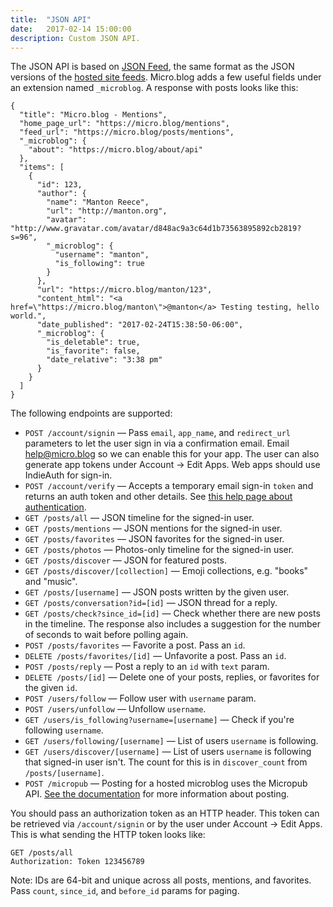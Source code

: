 ```yaml
---
title:  "JSON API"
date:   2017-02-14 15:00:00
description: Custom JSON API.
---
```


The JSON API is based on [JSON Feed](https://jsonfeed.org/), the same format as the JSON versions of the [hosted site feeds](/2017/api-feeds/). Micro.blog adds a few useful fields under an extension named `_microblog`. A response with posts looks like this:

```
{
  "title": "Micro.blog - Mentions", 
  "home_page_url": "https://micro.blog/mentions", 
  "feed_url": "https://micro.blog/posts/mentions", 
  "_microblog": {
    "about": "https://micro.blog/about/api"
  },
  "items": [
    {
      "id": 123,
      "author": {
        "name": "Manton Reece", 
        "url": "http://manton.org", 
        "avatar": "http://www.gravatar.com/avatar/d848ac9a3c64d1b73563895892cb2819?s=96",
        "_microblog": {
          "username": "manton",
          "is_following": true
        }
      }, 
      "url": "https://micro.blog/manton/123", 
      "content_html": "<a href=\"https://micro.blog/manton\">@manton</a> Testing testing, hello world.", 
      "date_published": "2017-02-24T15:38:50-06:00", 
      "_microblog": {
        "is_deletable": true, 
        "is_favorite": false, 
        "date_relative": "3:38 pm"
      }
    }
  ]
}
```

The following endpoints are supported:

* `POST /account/signin` — Pass `email`, `app_name`, and `redirect_url` parameters to let the user sign in via a confirmation email. Email help@micro.blog so we can enable this for your app. The user can also generate app tokens under Account → Edit Apps. Web apps should use IndieAuth for sign-in.
* `POST /account/verify` — Accepts a temporary email sign-in `token` and returns an auth token and other details. See [this help page about authentication](/2018/api-authentication/).
* `GET /posts/all` — JSON timeline for the signed-in user.
* `GET /posts/mentions` — JSON mentions for the signed-in user.
* `GET /posts/favorites` — JSON favorites for the signed-in user.
* `GET /posts/photos` — Photos-only timeline for the signed-in user.
* `GET /posts/discover` — JSON for featured posts.
* `GET /posts/discover/[collection]` — Emoji collections, e.g. "books" and "music".
* `GET /posts/[username]` — JSON posts written by the given user.
* `GET /posts/conversation?id=[id]` — JSON thread for a reply.
* `GET /posts/check?since_id=[id]` — Check whether there are new posts in the timeline. The response also includes a suggestion for the number of seconds to wait before polling again.
* `POST /posts/favorites` — Favorite a post. Pass an `id`.
* `DELETE /posts/favorites/[id]` — Unfavorite a post. Pass an `id`.
* `POST /posts/reply` — Post a reply to an `id` with `text` param.
* `DELETE /posts/[id]` — Delete one of your posts, replies, or favorites for the given `id`.
* `POST /users/follow` — Follow user with `username` param.
* `POST /users/unfollow` — Unfollow `username`.
* `GET /users/is_following?username=[username]` — Check if you're following `username`.
* `GET /users/following/[username]` — List of users `username` is following.
* `GET /users/discover/[username]` — List of users `username` is following that signed-in user isn't. The count for this is in `discover_count` from `/posts/[username]`.
* `POST /micropub` — Posting for a hosted microblog uses the Micropub API. [See the documentation](http://help.micro.blog/2017/api-posting/) for more information about posting.

You should pass an authorization token as an HTTP header. This token can be retrieved via `/account/signin` or by the user under Account → Edit Apps. This is what sending the HTTP token looks like:

```
GET /posts/all
Authorization: Token 123456789
```

Note: IDs are 64-bit and unique across all posts, mentions, and favorites. Pass `count`, `since_id`, and `before_id` params for paging.